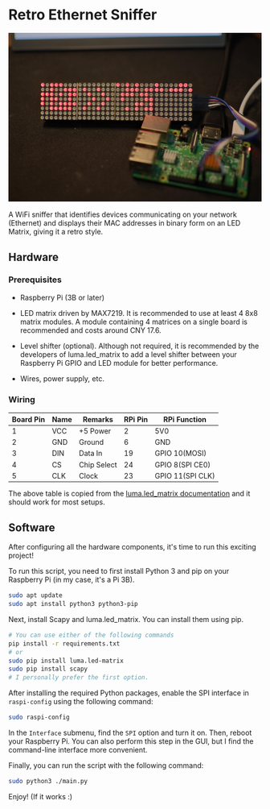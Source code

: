 # Retro Ethernet Sniffer

![Project Preview](./image/_DSC7089.jpg)

A WiFi sniffer that identifies devices communicating on your network (Ethernet) and displays their MAC addresses in binary form on an LED Matrix, giving it a retro style.

## Hardware

### Prerequisites

- Raspberry Pi (3B or later)

- LED matrix driven by MAX7219. It is recommended to use at least 4 8x8 matrix modules. A module containing 4 matrices on a single board is recommended and costs around CNY 17.6.

- Level shifter (optional). Although not required, it is recommended by the developers of luma.led_matrix to add a level shifter between your Raspberry Pi GPIO and LED module for better performance.

- Wires, power supply, etc.

### Wiring

| Board Pin | Name | Remarks     | RPi Pin | RPi Function     |
|-----------|------|-------------|---------|------------------|
| 1         | VCC  | +5 Power    | 2       | 5V0              |
| 2         | GND  | Ground      | 6       | GND              |
| 3         | DIN  | Data In     | 19      | GPIO 10(MOSI)    |
| 4         | CS   | Chip Select | 24      | GPIO 8(SPI CE0)  |
| 5         | CLK  | Clock       | 23      | GPIO 11(SPI CLK) |

The above table is copied from the [luma.led_matrix documentation](https://luma-led-matrix.readthedocs.io/en/latest/install.html#max7219-devices-spi) and it should work for most setups.

## Software

After configuring all the hardware components, it's time to run this exciting project!

To run this script, you need to first install Python 3 and pip on your Raspberry Pi (in my case, it's a Pi 3B).

```bash
sudo apt update
sudo apt install python3 python3-pip
```

Next, install Scapy and luma.led_matrix. You can install them using pip.

```bash
# You can use either of the following commands
pip install -r requirements.txt
# or
sudo pip install luma.led-matrix
sudo pip install scapy
# I personally prefer the first option.
```

After installing the required Python packages, enable the SPI interface in `raspi-config` using the following command:

```bash
sudo raspi-config
```

In the `Interface` submenu, find the `SPI` option and turn it on. Then, reboot your Raspberry Pi. You can also perform this step in the GUI, but I find the command-line interface more convenient.

Finally, you can run the script with the following command:

```bash
sudo python3 ./main.py
```

Enjoy! (If it works :)